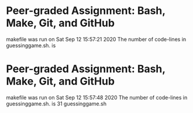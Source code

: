 # Peer-graded Assignment: Bash, Make, Git, and GitHub
makefile was run on Sat Sep 12 15:57:21 2020 
The number of code-lines in guessinggame.sh. is 
# Peer-graded Assignment: Bash, Make, Git, and GitHub
makefile was run on Sat Sep 12 15:57:48 2020 
The number of code-lines in guessinggame.sh. is 31 guessinggame.sh
